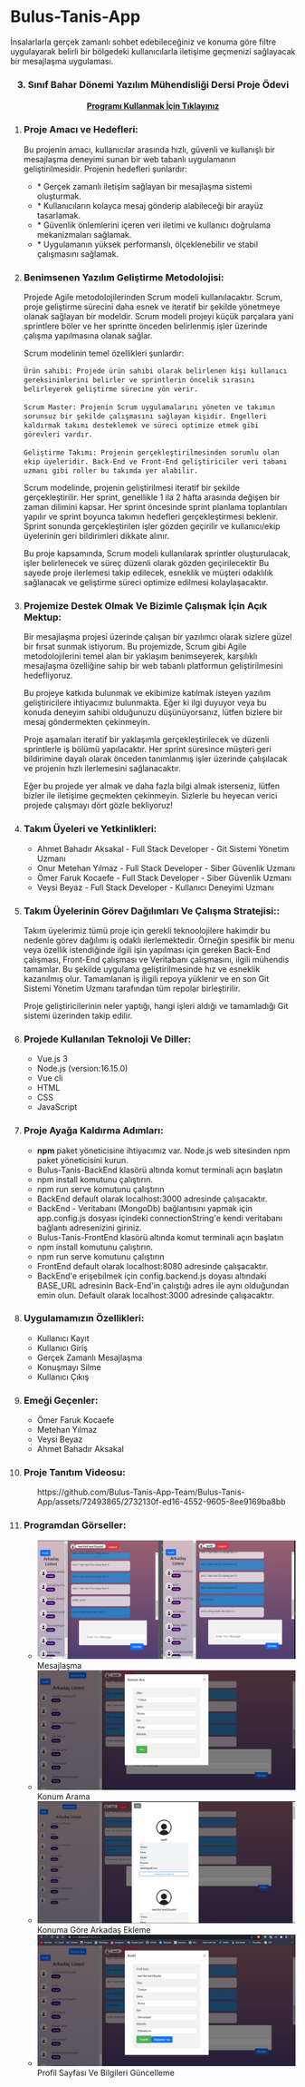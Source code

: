 # Bulus-Tanis-App

İnsalarlarla gerçek zamanlı sohbet edebileceğiniz ve konuma göre filtre uygulayarak belirli bir bölgedeki kullanıcılarla iletişime geçmenizi sağlayacak bir mesajlaşma uygulaması.

<h3 align="center" color="Darkblue">3. Sınıf Bahar Dönemi Yazılım Mühendisliği Dersi Proje Ödevi</h5>
<h4 align="center" ><a href="http://program-link-ornek.com" color="Purple">Programı Kullanmak İçin Tıklayınız</a></h6>

<ol>
<li>
      <h3 color="Red">Proje Amacı ve Hedefleri:</h3>
      <p>Bu projenin amacı, kullanıcılar arasında hızlı, güvenli ve kullanışlı bir mesajlaşma deneyimi sunan bir web tabanlı uygulamanın geliştirilmesidir. Projenin hedefleri şunlardır:</p>
      <ul>
        <li>* Gerçek zamanlı iletişim sağlayan bir mesajlaşma sistemi oluşturmak.</li>
        <li>* Kullanıcıların kolayca mesaj gönderip alabileceği bir arayüz tasarlamak.</li>
        <li>* Güvenlik önlemlerini içeren veri iletimi ve kullanıcı doğrulama mekanizmaları sağlamak.</li>
        <li>* Uygulamanın yüksek performanslı, ölçeklenebilir ve stabil çalışmasını sağlamak.</li>
      </ul>
  </li>
  <li>
      <h3 color="Red">Benimsenen Yazılım Geliştirme Metodolojisi:</h3>
      <p>Projede Agile metodolojilerinden Scrum modeli kullanılacaktır. Scrum, proje geliştirme sürecini daha esnek ve iteratif bir şekilde yönetmeye olanak sağlayan bir modeldir. Scrum modeli projeyi küçük parçalara yani sprintlere böler ve her sprintte önceden belirlenmiş işler üzerinde çalışma yapılmasına olanak sağlar.

Scrum modelinin temel özellikleri şunlardır:

	Ürün sahibi: Projede ürün sahibi olarak belirlenen kişi kullanıcı gereksinimlerini belirler ve sprintlerin öncelik sırasını belirleyerek geliştirme sürecine yön verir.

	Scrum Master: Projenin Scrum uygulamalarını yöneten ve takımın sorunsuz bir şekilde çalışmasını sağlayan kişidir. Engelleri kaldırmak takımı desteklemek ve süreci optimize etmek gibi görevleri vardır.

	Geliştirme Takımı: Projenin gerçekleştirilmesinden sorumlu olan ekip üyeleridir. Back-End ve Front-End geliştiriciler veri tabanı uzmanı gibi roller bu takımda yer alabilir.

Scrum modelinde, projenin geliştirilmesi iteratif bir şekilde gerçekleştirilir. Her sprint, genellikle 1 ila 2 hafta arasında değişen bir zaman dilimini kapsar. Her sprint öncesinde sprint planlama toplantıları yapılır ve sprint boyunca takımın hedefleri gerçekleştirmesi beklenir. Sprint sonunda gerçekleştirilen işler gözden geçirilir ve kullanıcı/ekip üyelerinin geri bildirimleri dikkate alınır.

Bu proje kapsamında, Scrum modeli kullanılarak sprintler oluşturulacak, işler belirlenecek ve süreç düzenli olarak gözden geçirilecektir Bu sayede proje ilerlemesi takip edilecek, esneklik ve müşteri odaklılık sağlanacak ve geliştirme süreci optimize edilmesi kolaylaşacaktır.</p>
  </li>
  <li>
      <h3 color="Red">Projemize Destek Olmak Ve Bizimle Çalışmak İçin Açık Mektup:</h3>
      <p>Bir mesajlaşma projesi üzerinde çalışan bir yazılımcı  olarak sizlere güzel bir fırsat sunmak istiyorum. Bu projemizde, Scrum gibi Agile metodolojilerini temel alan bir yaklaşım benimseyerek, karşılıklı mesajlaşma özelliğine sahip bir web tabanlı platformun geliştirilmesini hedefliyoruz.

Bu projeye katkıda bulunmak ve ekibimize katılmak isteyen yazılım geliştiricilere ihtiyacımız bulunmakta. Eğer ki ilgi duyuyor veya bu konuda deneyim sahibi olduğunuzu düşünüyorsanız, lütfen bizlere bir mesaj göndermekten çekinmeyin.

Proje aşamaları iteratif bir yaklaşımla gerçekleştirilecek ve düzenli sprintlerle iş bölümü yapılacaktır. Her sprint süresince müşteri geri bildirimine dayalı olarak önceden tanımlanmış işler üzerinde çalışılacak ve projenin hızlı ilerlemesini sağlanacaktır.

Eğer bu projede yer almak ve daha fazla bilgi almak isterseniz, lütfen bizler ile iletişime geçmekten çekinmeyin. Sizlerle bu heyecan verici projede çalışmayı dört gözle bekliyoruz!</p>
  </li>
  <li>
      <h3 color="Red">Takım Üyeleri ve Yetkinlikleri:</h3>
      <ul>
        <li>Ahmet Bahadır Aksakal - Full Stack Developer - Git Sistemi Yönetim Uzmanı</li>
        <li>Onur Metehan Yılmaz - Full Stack Developer - Siber Güvenlik Uzmanı</li>
        <li>Ömer Faruk Kocaefe - Full Stack Developer - Siber Güvenlik Uzmanı</li>
        <li>Veysi Beyaz  - Full Stack Developer - Kullanıcı Deneyimi Uzmanı</li>
      </ul>
  </li>
  <li>
      <h3 color="Red">Takım Üyelerinin Görev Dağılımları Ve Çalışma Stratejisi::</h3>
      <p>Takım üyelerimiz tümü proje için gerekli teknoolojilere hakimdir bu nedenle görev dağılımı iş odaklı ilerlemektedir. Örneğin spesifik bir menu veya özellik istendiğinde ilgili işin yapılması için gereken Back-End çalışması, Front-End çalışması ve Veritabanı çalışmasını, ilgili mühendis tamamlar. Bu şekilde uygulama geliştirilmesinde hız ve esneklik kazanılmış olur. Tamamlanan iş iligili repoya yüklenir ve en son Git Sistemi Yönetim Uzmanı tarafından tüm repolar birleştirilir. </p>
      <p>Proje geliştiricilerinin neler yaptığı, hangi işleri aldığı ve tamamladığı Git sistemi üzerinden takip edilir.</p>
  </li>
  <li>
      <h3 color="Red">Projede Kullanılan Teknoloji Ve Diller:</h3>
      <ul>
        <li>Vue.js 3</li>
        <li>Node.js (version:16.15.0)</li>
        <li>Vue cli</li>
        <li>HTML</li>
        <li>CSS</li>
        <li>JavaScript</li>
      </ul>
  </li>
  <li>
      <h3 color="Red">Proje Ayağa Kaldırma Adımları:</h3>
      <ul>
        <li><strong>npm</strong> paket yöneticisine ihtiyacımız var. Node.js web sitesinden npm paket yöneticisini kurun.</li>
        <li>Bulus-Tanis-BackEnd klasörü altında komut terminali açın başlatın</li>
        <li>npm install komutunu çalıştırın.</li>
        <li>npm run serve komutunu çalıştırın</li>   
	<li>BackEnd default olarak localhost:3000 adresinde çalışacaktır.</li>
	<li>BackEnd - Veritabanı (MongoDb) bağlantısını yapmak için app.config.js dosyası içindeki connectionString'e kendi veritabanı bağlantı adresenizini giriniz.</li>
	<li>Bulus-Tanis-FrontEnd klasörü altında komut terminali açın başlatın</li>
        <li>npm install komutunu çalıştırın.</li>
        <li>npm run serve komutunu çalıştırın</li>  
        <li>FrontEnd default olarak localhost:8080 adresinde çalışacaktır.</li>
	<li>BackEnd'e erişebilmek için config.backend.js doyası altındaki BASE_URL adresinin Back-End'in çalıştığı adres ile aynı olduğundan emin olun. Default olarak localhost:3000 adresinde çalışacaktır.</li>
      </ul>
  </li>
  <li>
      <h3 color="Red">Uygulamamızın Özellikleri:</h3>
      <ul>        
        <li>Kullanıcı Kayıt</li>
        <li>Kullanıcı Giriş</li>
        <li>Gerçek Zamanlı Mesajlaşma</li>
        <li>Konuşmayı Silme</li>
        <li>Kullanıcı Çıkış</li> 
      </ul>
  </li>
  <li>
      <h3 color="Red">Emeği Geçenler:</h3>
      <ul>
        <li>Ömer Faruk Kocaefe </li>
        <li>Metehan Yılmaz </li>
        <li>Veysi Beyaz </li>
        <li>Ahmet Bahadır Aksakal </li>
    </ul>
  </li>
  <li>
      <h3 color="Red">Proje Tanıtım Videosu:</h3>
      <ul>
        https://github.com/Bulus-Tanis-App-Team/Bulus-Tanis-App/assets/72493865/2732130f-ed16-4552-9605-8ee9169ba8bb
    </ul>
  </li>
  <li>
      <h3 color="Red">Programdan Görseller:</h3>
      <ul>        
        <li><img src="/img/1.png"> Mesajlaşma </li>
       <li><img src="/img/2.png"> Konum Arama </li>
       <li><img src="/img/3.png"> Konuma Göre Arkadaş Ekleme </li>
       <li><img src="/img/4.png"> Profil Sayfası Ve Bilgileri Güncelleme </li>
      </ul>
  </li>
</ol>
